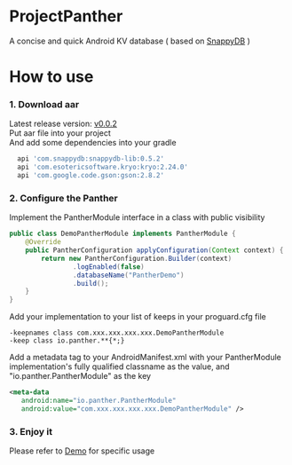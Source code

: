 # ProjectPanther
A concise and quick Android KV database ( based on [SnappyDB](https://github.com/nhachicha/SnappyDB) )

# How to use
### 1. Download aar
Latest release version: [v0.0.2](https://github.com/lishen19920525/ProjectPanther/releases/download/v0.0.2/panther-v0.0.2.aar)
</br>
Put aar file into your project
</br>
And add some dependencies into your gradle
```groovy
  api 'com.snappydb:snappydb-lib:0.5.2'
  api 'com.esotericsoftware.kryo:kryo:2.24.0'
  api 'com.google.code.gson:gson:2.8.2'
```

### 2. Configure the Panther
Implement the PantherModule interface in a class with public visibility
```java
public class DemoPantherModule implements PantherModule {
    @Override
    public PantherConfiguration applyConfiguration(Context context) {
        return new PantherConfiguration.Builder(context)
                .logEnabled(false)
                .databaseName("PantherDemo")
                .build();
    }
}
```
Add your implementation to your list of keeps in your proguard.cfg file
```
-keepnames class com.xxx.xxx.xxx.xxx.DemoPantherModule
-keep class io.panther.**{*;}
```
Add a metadata tag to your AndroidManifest.xml with your PantherModule implementation's fully qualified classname as the value, and "io.panther.PantherModule" as the key
```xml
<meta-data
   android:name="io.panther.PantherModule"
   android:value="com.xxx.xxx.xxx.xxx.DemoPantherModule" />
```
### 3. Enjoy it
Please refer to [Demo](https://github.com/lishen19920525/ProjectPanther/tree/master/app/src/main/java/io/panther/demo) for specific usage
